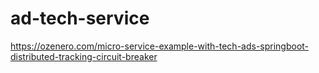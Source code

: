 # ad-tech-service
https://ozenero.com/micro-service-example-with-tech-ads-springboot-distributed-tracking-circuit-breaker
